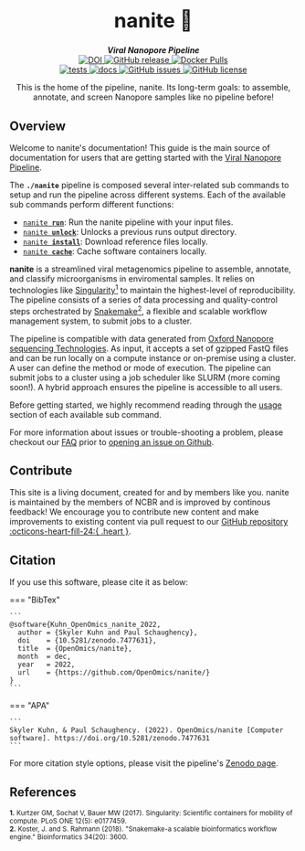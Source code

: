 <div align="center">

  <h1 style="font-size: 250%">nanite 🔬</h1>

  <b><i>Viral Nanopore Pipeline</i></b><br> 
  <a href="https://doi.org/10.5281/zenodo.7477631">
      <img src="https://zenodo.org/badge/DOI/10.5281/zenodo.7477631.svg" alt="DOI">
  </a>
  <a href="https://github.com/OpenOmics/nanite/releases">
    <img alt="GitHub release" src="https://img.shields.io/github/v/release/OpenOmics/nanite?color=blue&include_prereleases">
  </a>
  <a href="https://hub.docker.com/repository/docker/skchronicles/nanite">
    <img alt="Docker Pulls" src="https://img.shields.io/docker/pulls/skchronicles/nanite">
  </a><br>
  <a href="https://github.com/OpenOmics/nanite/actions/workflows/main.yaml">
    <img alt="tests" src="https://github.com/OpenOmics/nanite/workflows/tests/badge.svg">
  </a>
  <a href="https://github.com/OpenOmics/nanite/actions/workflows/docs.yml">
    <img alt="docs" src="https://github.com/OpenOmics/nanite/workflows/docs/badge.svg">
  </a>
  <a href="https://github.com/OpenOmics/nanite/issues">
    <img alt="GitHub issues" src="https://img.shields.io/github/issues/OpenOmics/nanite?color=brightgreen">
  </a>
  <a href="https://github.com/OpenOmics/nanite/blob/main/LICENSE">
    <img alt="GitHub license" src="https://img.shields.io/github/license/OpenOmics/nanite">
  </a>

  <p>
    This is the home of the pipeline, nanite. Its long-term goals: to assemble, annotate, and screen Nanopore samples like no pipeline before!
  </p>

</div>  

## Overview
Welcome to nanite's documentation! This guide is the main source of documentation for users that are getting started with the [Viral Nanopore Pipeline](https://github.com/OpenOmics/nanite/). 

The **`./nanite`** pipeline is composed several inter-related sub commands to setup and run the pipeline across different systems. Each of the available sub commands perform different functions: 

 * [<code>nanite <b>run</b></code>](usage/run.md): Run the nanite pipeline with your input files.
 * [<code>nanite <b>unlock</b></code>](usage/unlock.md): Unlocks a previous runs output directory.
 * [<code>nanite <b>install</b></code>](usage/install.md): Download reference files locally.
 * [<code>nanite <b>cache</b></code>](usage/cache.md): Cache software containers locally. 

**nanite** is a streamlined viral metagenomics pipeline to assemble, annotate, and classify microorganisms in enviromental samples. It relies on technologies like [Singularity<sup>1</sup>](https://singularity.lbl.gov/) to maintain the highest-level of reproducibility. The pipeline consists of a series of data processing and quality-control steps orchestrated by [Snakemake<sup>2</sup>](https://snakemake.readthedocs.io/en/stable/), a flexible and scalable workflow management system, to submit jobs to a cluster.

The pipeline is compatible with data generated from [Oxford Nanopore sequencing Technologies](https://nanoporetech.com/). As input, it accepts a set of gzipped FastQ files and can be run locally on a compute instance or on-premise using a cluster. A user can define the method or mode of execution. The pipeline can submit jobs to a cluster using a job scheduler like SLURM (more coming soon!). A hybrid approach ensures the pipeline is accessible to all users.

Before getting started, we highly recommend reading through the [usage](usage/run.md) section of each available sub command.

For more information about issues or trouble-shooting a problem, please checkout our [FAQ](faq/questions.md) prior to [opening an issue on Github](https://github.com/OpenOmics/nanite/issues).

## Contribute 

This site is a living document, created for and by members like you. nanite is maintained by the members of NCBR and is improved by continous feedback! We encourage you to contribute new content and make improvements to existing content via pull request to our [GitHub repository :octicons-heart-fill-24:{ .heart }](https://github.com/OpenOmics/nanite).


## Citation

If you use this software, please cite it as below:  

=== "BibTex"

    ```
    @software{Kuhn_OpenOmics_nanite_2022,
      author = {Skyler Kuhn and Paul Schaughency},
      doi    = {10.5281/zenodo.7477631},
      title  = {OpenOmics/nanite},
      month  = dec,
      year   = 2022,
      url    = {https://github.com/OpenOmics/nanite/}
    }
    ```

=== "APA"

    ```
    Skyler Kuhn, & Paul Schaughency. (2022). OpenOmics/nanite [Computer software]. https://doi.org/10.5281/zenodo.7477631
    ```

For more citation style options, please visit the pipeline's [Zenodo page](https://doi.org/10.5281/zenodo.7477631).


## References
<sup>**1.**  Kurtzer GM, Sochat V, Bauer MW (2017). Singularity: Scientific containers for mobility of compute. PLoS ONE 12(5): e0177459.</sup>  
<sup>**2.**  Koster, J. and S. Rahmann (2018). "Snakemake-a scalable bioinformatics workflow engine." Bioinformatics 34(20): 3600.</sup>  
